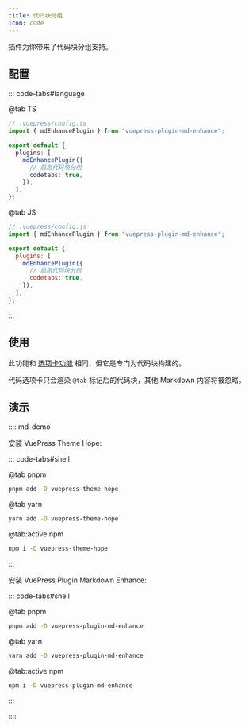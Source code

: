 ```yaml
---
title: 代码块分组
icon: code
---
```


插件为你带来了代码块分组支持。

<!-- more -->

## 配置

::: code-tabs#language

@tab TS

```ts {8}
// .vuepress/config.ts
import { mdEnhancePlugin } from "vuepress-plugin-md-enhance";

export default {
  plugins: [
    mdEnhancePlugin({
      // 启用代码块分组
      codetabs: true,
    }),
  ],
};
```

@tab JS

```js {8}
// .vuepress/config.js
import { mdEnhancePlugin } from "vuepress-plugin-md-enhance";

export default {
  plugins: [
    mdEnhancePlugin({
      // 启用代码块分组
      codetabs: true,
    }),
  ],
};
```

:::

## 使用

此功能和 [选项卡功能](./tabs.md) 相同，但它是专门为代码块构建的。

<!-- #region after -->

代码选项卡只会渲染 `@tab` 标记后的代码块，其他 Markdown 内容将被忽略。

## 演示

:::: md-demo

安装 VuePress Theme Hope:

::: code-tabs#shell

@tab pnpm

```bash
pnpm add -D vuepress-theme-hope
```

@tab yarn

```bash
yarn add -D vuepress-theme-hope
```

@tab:active npm

```bash
npm i -D vuepress-theme-hope
```

:::

安装 VuePress Plugin Markdown Enhance:

::: code-tabs#shell

@tab pnpm

```bash
pnpm add -D vuepress-plugin-md-enhance
```

@tab yarn

```bash
yarn add -D vuepress-plugin-md-enhance
```

@tab:active npm

```bash
npm i -D vuepress-plugin-md-enhance
```

:::

::::

<!-- #endregion after -->
